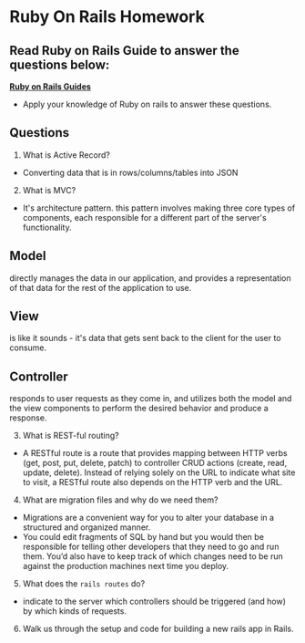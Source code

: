 # Ruby On Rails Homework

## Read Ruby on Rails Guide to answer the questions below:
**[Ruby on Rails Guides](https://guides.rubyonrails.org/)**
- Apply your knowledge of Ruby on rails to answer these questions.

## Questions
1. What is Active Record? 
- Converting data that is in rows/columns/tables into JSON
2. What is MVC?
- It's architecture pattern. this pattern involves making three core types of components, each responsible for a different part of the server's functionality.

## Model 
directly manages the data in our application, and provides a representation of that data for the rest of the application to use.

## View
is like it sounds - it's data that gets sent back to the client for the user to consume.

## Controller
responds to user requests as they come in, and utilizes both the model and the view components to perform the desired behavior and produce a response.

3. What is REST-ful routing?
- A RESTful route is a route that provides mapping between HTTP verbs (get, post, put, delete, patch) to controller CRUD actions (create, read, update, delete). Instead of relying solely on the URL to indicate what site to visit, a RESTful route also depends on the HTTP verb and the URL.

4. What are migration files and why do we need them?
- Migrations are a convenient way for you to alter your database in a structured and organized manner. 
- You could edit fragments of SQL by hand but you would then be responsible for telling other developers that they need to go and run them. You’d also have to keep track of which changes need to be run against the production machines next time you deploy.

5. What does the `rails routes` do?
- indicate to the server which controllers should be triggered (and how) by which kinds of requests.

6. Walk us through the setup and code for building a new rails app in Rails.


